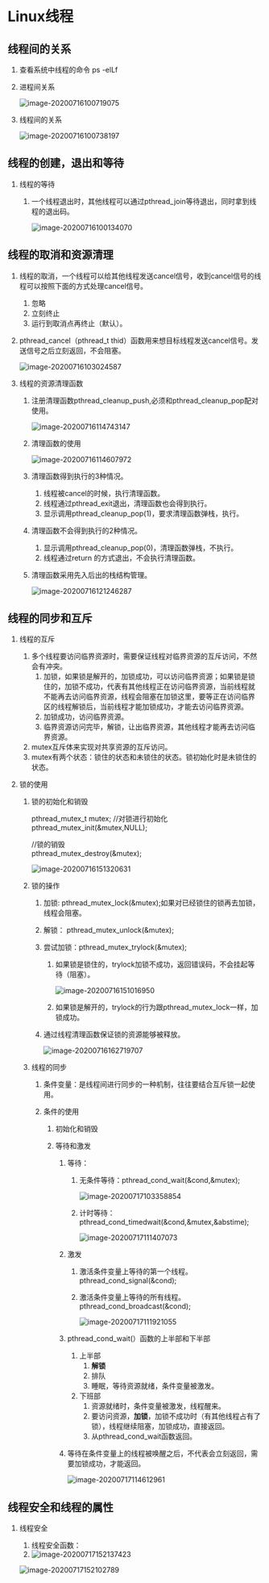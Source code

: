 # Linux线程

## 线程间的关系

1. 查看系统中线程的命令  ps -elLf

2. 进程间关系

   ![image-20200716100719075](C:\Users\82171\AppData\Roaming\Typora\typora-user-images\image-20200716100719075.png)

3. 线程间的关系

   ![image-20200716100738197](C:\Users\82171\AppData\Roaming\Typora\typora-user-images\image-20200716100738197.png)

## 线程的创建，退出和等待 

1. 线程的等待

   1. 一个线程退出时，其他线程可以通过pthread_join等待退出，同时拿到线程的退出码。

      ![image-20200716100134070](C:\Users\82171\AppData\Roaming\Typora\typora-user-images\image-20200716100134070.png)

## 线程的取消和资源清理

1. 线程的取消，一个线程可以给其他线程发送cancel信号，收到cancel信号的线程可以按照下面的方式处理cancel信号。

   1. 忽略
   2. 立刻终止
   3. 运行到取消点再终止（默认）。

2. pthread_cancel（pthread_t thid）函数用来想目标线程发送cancel信号。发送信号之后立刻返回，不会阻塞。

   ![image-20200716103024587](C:\Users\82171\AppData\Roaming\Typora\typora-user-images\image-20200716103024587.png)

3. 线程的资源清理函数

   1. 注册清理函数pthread_cleanup_push,必须和pthread_cleanup_pop配对使用。

      ![image-20200716114743147](C:\Users\82171\AppData\Roaming\Typora\typora-user-images\image-20200716114743147.png)

   2. 清理函数的使用

      ![image-20200716114607972](C:\Users\82171\AppData\Roaming\Typora\typora-user-images\image-20200716114607972.png)

   3. 清理函数得到执行的3种情况。

      1. 线程被cancel的时候，执行清理函数。
      2. 线程通过pthread_exit退出，清理函数也会得到执行。
      3. 显示调用pthread_cleanup_pop(1)，要求清理函数弹栈，执行。

   4. 清理函数不会得到执行的2种情况。

      1. 显示调用pthread_cleanup_pop(0)，清理函数弹栈，不执行。
      2. 线程通过return 的方式退出，不会执行清理函数。

   5. 清理函数采用先入后出的栈结构管理。

      ![image-20200716121246287](C:\Users\82171\AppData\Roaming\Typora\typora-user-images\image-20200716121246287.png)

   

## 线程的同步和互斥

1. 线程的互斥

   1. 多个线程要访问临界资源时，需要保证线程对临界资源的互斥访问，不然会有冲突。
      1. 加锁，如果锁是解开的，加锁成功，可以访问临界资源；如果锁是锁住的，加锁不成功，代表有其他线程正在访问临界资源，当前线程就不能再去访问临界资源，线程会阻塞在加锁这里，要等正在访问临界区的线程解锁后，当前线程才能加锁成功，才能去访问临界资源。
      2. 加锁成功，访问临界资源。
      3. 临界资源访问完毕，解锁，让出临界资源，其他线程才能再去访问临界资源。
   2. mutex互斥体来实现对共享资源的互斥访问。
   3. mutex有两个状态：锁住的状态和未锁住的状态。锁初始化时是未锁住的状态。

2. 锁的使用

   1. 锁的初始化和销毁

      pthread_mutex_t mutex;
      //对锁进行初始化
      pthread_mutex_init(&mutex,NULL);

      //锁的销毁                                                        
      pthread_mutex_destroy(&mutex);

      ![image-20200716151320631](C:\Users\82171\AppData\Roaming\Typora\typora-user-images\image-20200716151320631.png)

   2. 锁的操作

      1. 加锁:  pthread_mutex_lock(&mutex);如果对已经锁住的锁再去加锁，线程会阻塞。

      2. 解锁： pthread_mutex_unlock(&mutex);

      3. 尝试加锁：pthread_mutex_trylock(&mutex);

         1. 如果锁是锁住的，trylock加锁不成功，返回错误码，不会挂起等待（阻塞）。

            ![image-20200716151016950](C:\Users\82171\AppData\Roaming\Typora\typora-user-images\image-20200716151016950.png)

         2. 如果锁是解开的，trylock的行为跟pthread_mutex_lock一样，加锁成功。

      4. 通过线程清理函数保证锁的资源能够被释放。

         ![image-20200716162719707](C:\Users\82171\AppData\Roaming\Typora\typora-user-images\image-20200716162719707.png)
      
   3. 线程的同步
   
      1. 条件变量：是线程间进行同步的一种机制，往往要结合互斥锁一起使用。
   
      2. 条件的使用
   
         1. 初始化和销毁
   
         2. 等待和激发
   
            1. 等待：
   
               1. 无条件等待：pthread_cond_wait(&cond,&mutex);
   
                  ![image-20200717103358854](C:\Users\82171\AppData\Roaming\Typora\typora-user-images\image-20200717103358854.png)
   
               2. 计时等待：pthread_cond_timedwait(&cond,&mutex,&abstime);
   
                  ![image-20200717111407073](C:\Users\82171\AppData\Roaming\Typora\typora-user-images\image-20200717111407073.png)
   
            2. 激发
   
               1. 激活条件变量上等待的第一个线程。pthread_cond_signal(&cond);
   
               2. 激活条件变量上等待的所有线程。pthread_cond_broadcast(&cond);
   
                  ![image-20200717111921055](C:\Users\82171\AppData\Roaming\Typora\typora-user-images\image-20200717111921055.png)
   
            3. pthread_cond_wait(）函数的上半部和下半部
   
               1. 上半部
                  1. **解锁**
                  2. 排队
                  3. 睡眠，等待资源就绪，条件变量被激发。
               2. 下班部
                  1. 资源就绪时，条件变量被激发，线程醒来。
                  2. 要访问资源，**加锁**，加锁不成功时（有其他线程占有了锁），线程继续阻塞，加锁成功，直接返回。
                  3. 从pthread_cond_wait函数返回。
   
            4. 等待在条件变量上的线程被唤醒之后，不代表会立刻返回，需要加锁成功，才能返回。
   
               ![image-20200717114612961](C:\Users\82171\AppData\Roaming\Typora\typora-user-images\image-20200717114612961.png)



## 线程安全和线程的属性

1. 线程安全

   1. 线程安全函数：
   2. ![image-20200717152137423](C:\Users\82171\AppData\Roaming\Typora\typora-user-images\image-20200717152137423.png)

   ![image-20200717152102789](C:\Users\82171\AppData\Roaming\Typora\typora-user-images\image-20200717152102789.png)